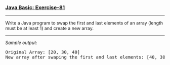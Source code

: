### [Java Basic: Exercise-81](https://www.w3resource.com/java-exercises/basic/java-basic-exercise-81.php)

***
<p>Write a Java program to swap the first and last elements of an array (length must be at least 1) and create a new array.</p>

***
_Sample output:_
<pre class="output">Original Array: [20, 30, 40]                                           
New array after swaping the first and last elements: [40, 30, 20]
</pre>